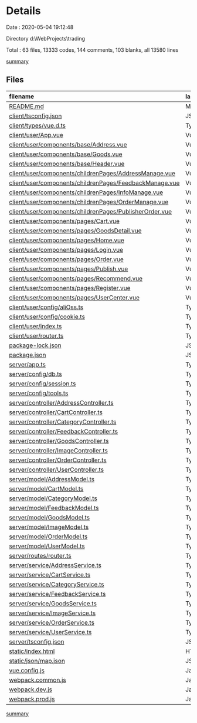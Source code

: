 # Details

Date : 2020-05-04 19:12:48

Directory d:\WebProjects\trading

Total : 63 files,  13333 codes, 144 comments, 103 blanks, all 13580 lines

[summary](results.md)

## Files
| filename | language | code | comment | blank | total |
| :--- | :--- | ---: | ---: | ---: | ---: |
| [README.md](/README.md) | Markdown | 0 | 0 | 1 | 1 |
| [client/tsconfig.json](/client/tsconfig.json) | JSON | 9 | 0 | 0 | 9 |
| [client/types/vue.d.ts](/client/types/vue.d.ts) | TypeScript | 4 | 0 | 0 | 4 |
| [client/user/App.vue](/client/user/App.vue) | Vue | 54 | 0 | 3 | 57 |
| [client/user/components/base/Address.vue](/client/user/components/base/Address.vue) | Vue | 127 | 6 | 4 | 137 |
| [client/user/components/base/Goods.vue](/client/user/components/base/Goods.vue) | Vue | 49 | 0 | 3 | 52 |
| [client/user/components/base/Header.vue](/client/user/components/base/Header.vue) | Vue | 52 | 0 | 3 | 55 |
| [client/user/components/childrenPages/AddressManage.vue](/client/user/components/childrenPages/AddressManage.vue) | Vue | 64 | 0 | 2 | 66 |
| [client/user/components/childrenPages/FeedbackManage.vue](/client/user/components/childrenPages/FeedbackManage.vue) | Vue | 63 | 0 | 2 | 65 |
| [client/user/components/childrenPages/InfoManage.vue](/client/user/components/childrenPages/InfoManage.vue) | Vue | 90 | 0 | 2 | 92 |
| [client/user/components/childrenPages/OrderManage.vue](/client/user/components/childrenPages/OrderManage.vue) | Vue | 78 | 1 | 2 | 81 |
| [client/user/components/childrenPages/PublisherOrder.vue](/client/user/components/childrenPages/PublisherOrder.vue) | Vue | 69 | 0 | 2 | 71 |
| [client/user/components/pages/Cart.vue](/client/user/components/pages/Cart.vue) | Vue | 306 | 5 | 3 | 314 |
| [client/user/components/pages/GoodsDetail.vue](/client/user/components/pages/GoodsDetail.vue) | Vue | 165 | 3 | 2 | 170 |
| [client/user/components/pages/Home.vue](/client/user/components/pages/Home.vue) | Vue | 165 | 0 | 3 | 168 |
| [client/user/components/pages/Login.vue](/client/user/components/pages/Login.vue) | Vue | 96 | 1 | 2 | 99 |
| [client/user/components/pages/Order.vue](/client/user/components/pages/Order.vue) | Vue | 269 | 7 | 5 | 281 |
| [client/user/components/pages/Publish.vue](/client/user/components/pages/Publish.vue) | Vue | 201 | 8 | 3 | 212 |
| [client/user/components/pages/Recommend.vue](/client/user/components/pages/Recommend.vue) | Vue | 72 | 0 | 3 | 75 |
| [client/user/components/pages/Register.vue](/client/user/components/pages/Register.vue) | Vue | 116 | 1 | 2 | 119 |
| [client/user/components/pages/UserCenter.vue](/client/user/components/pages/UserCenter.vue) | Vue | 116 | 0 | 3 | 119 |
| [client/user/config/aliOss.ts](/client/user/config/aliOss.ts) | TypeScript | 8 | 0 | 2 | 10 |
| [client/user/config/cookie.ts](/client/user/config/cookie.ts) | TypeScript | 21 | 0 | 2 | 23 |
| [client/user/index.ts](/client/user/index.ts) | TypeScript | 55 | 5 | 3 | 63 |
| [client/user/router.ts](/client/user/router.ts) | TypeScript | 88 | 1 | 2 | 91 |
| [package-lock.json](/package-lock.json) | JSON | 9,853 | 0 | 1 | 9,854 |
| [package.json](/package.json) | JSON | 58 | 0 | 1 | 59 |
| [server/app.ts](/server/app.ts) | TypeScript | 27 | 1 | 2 | 30 |
| [server/config/db.ts](/server/config/db.ts) | TypeScript | 17 | 0 | 3 | 20 |
| [server/config/session.ts](/server/config/session.ts) | TypeScript | 13 | 1 | 1 | 15 |
| [server/config/tools.ts](/server/config/tools.ts) | TypeScript | 11 | 2 | 1 | 14 |
| [server/controller/AddressController.ts](/server/controller/AddressController.ts) | TypeScript | 35 | 3 | 1 | 39 |
| [server/controller/CartController.ts](/server/controller/CartController.ts) | TypeScript | 66 | 6 | 1 | 73 |
| [server/controller/CategoryController.ts](/server/controller/CategoryController.ts) | TypeScript | 9 | 1 | 1 | 11 |
| [server/controller/FeedbackController.ts](/server/controller/FeedbackController.ts) | TypeScript | 13 | 1 | 1 | 15 |
| [server/controller/GoodsController.ts](/server/controller/GoodsController.ts) | TypeScript | 49 | 7 | 1 | 57 |
| [server/controller/ImageController.ts](/server/controller/ImageController.ts) | TypeScript | 26 | 2 | 1 | 29 |
| [server/controller/OrderController.ts](/server/controller/OrderController.ts) | TypeScript | 56 | 6 | 1 | 63 |
| [server/controller/UserController.ts](/server/controller/UserController.ts) | TypeScript | 73 | 5 | 1 | 79 |
| [server/model/AddressModel.ts](/server/model/AddressModel.ts) | TypeScript | 36 | 0 | 2 | 38 |
| [server/model/CartModel.ts](/server/model/CartModel.ts) | TypeScript | 31 | 0 | 2 | 33 |
| [server/model/CategoryModel.ts](/server/model/CategoryModel.ts) | TypeScript | 21 | 0 | 2 | 23 |
| [server/model/FeedbackModel.ts](/server/model/FeedbackModel.ts) | TypeScript | 25 | 0 | 2 | 27 |
| [server/model/GoodsModel.ts](/server/model/GoodsModel.ts) | TypeScript | 51 | 0 | 2 | 53 |
| [server/model/ImageModel.ts](/server/model/ImageModel.ts) | TypeScript | 26 | 0 | 2 | 28 |
| [server/model/OrderModel.ts](/server/model/OrderModel.ts) | TypeScript | 60 | 0 | 2 | 62 |
| [server/model/UserModel.ts](/server/model/UserModel.ts) | TypeScript | 26 | 0 | 2 | 28 |
| [server/routes/router.ts](/server/routes/router.ts) | TypeScript | 40 | 28 | 1 | 69 |
| [server/service/AddressService.ts](/server/service/AddressService.ts) | TypeScript | 32 | 4 | 1 | 37 |
| [server/service/CartService.ts](/server/service/CartService.ts) | TypeScript | 41 | 5 | 1 | 47 |
| [server/service/CategoryService.ts](/server/service/CategoryService.ts) | TypeScript | 8 | 1 | 1 | 10 |
| [server/service/FeedbackService.ts](/server/service/FeedbackService.ts) | TypeScript | 10 | 1 | 1 | 12 |
| [server/service/GoodsService.ts](/server/service/GoodsService.ts) | TypeScript | 83 | 9 | 1 | 93 |
| [server/service/ImageService.ts](/server/service/ImageService.ts) | TypeScript | 13 | 1 | 1 | 15 |
| [server/service/OrderService.ts](/server/service/OrderService.ts) | TypeScript | 29 | 4 | 1 | 34 |
| [server/service/UserService.ts](/server/service/UserService.ts) | TypeScript | 33 | 5 | 1 | 39 |
| [server/tsconfig.json](/server/tsconfig.json) | JSON | 10 | 0 | 0 | 10 |
| [static/index.html](/static/index.html) | HTML | 18 | 0 | 0 | 18 |
| [static/json/map.json](/static/json/map.json) | JSON | 1 | 0 | 0 | 1 |
| [vue.config.js](/vue.config.js) | JavaScript | 13 | 0 | 0 | 13 |
| [webpack.common.js](/webpack.common.js) | JavaScript | 69 | 8 | 0 | 77 |
| [webpack.dev.js](/webpack.dev.js) | JavaScript | 9 | 3 | 1 | 13 |
| [webpack.prod.js](/webpack.prod.js) | JavaScript | 5 | 2 | 1 | 8 |

[summary](results.md)